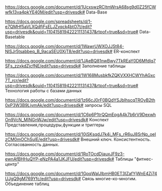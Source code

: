 https://docs.google.com/document/d/1UcxswzRCltmWrsA68sg9d0Z25fCWwfk13va4pkYE40M/edit?usp=drivesdk# Data-Base

https://docs.google.com/spreadsheets/d/1-e7QMHf5aVLXQdfjFsELJZvqck4btO7t/edit?usp=drivesdk&ouid=110415819422211131437&rtpof=true&sd=true# Data-Basetable

https://docs.google.com/document/d/1WawrUWXOJJSt84-NlSJr5tsabbeq_B_9acaSEU0XjT8/edit?usp=drivesdk# ER-конспект

https://docs.google.com/document/d/1JAeBQ81nwBwy7TkREaY0D6MfdIq7SFs_zzxkdZjcfNE/edit?usp=drivesdk# Заполнение таблицы

https://docs.google.com/document/d/1W168MusbkfkZQKVXXHCWYhAGxc7T_rcr/edit?usp=drivesdk&ouid=110415819422211131437&rtpof=true&sd=true# Технология работы с базами данных

https://docs.google.com/document/d/1z66cJ0rF0BQdYSJbIhscqTROyB2th0xP3W3B9LjymAk/edit?usp=drivesdk# запросы SQL

https://docs.google.com/document/d/1C6p6P1trQQmEpgA4k7b6rV9DexwhOn9VcN_MlNGnWJw/edit?usp=drivesdk# Конспект Представления,процедуры,функции и триггеры

https://docs.google.com/document/d/10jSKsqdJ7k4i_MFs_rR6uJ8SrNp_oeIzCM0mOChSuIE/edit?usp=drivesdk# Внешний ключ. Консистентность. Согласованность данных. 

https://docs.google.com/document/d/1RoTOcdDjauxJF9z3-ewnAfBHHuQYP-eNzPA4a1JKJFU/edit?usp=drivesdk# Таблицы "фитнес-центр"

https://docs.google.com/document/d/1GpqWalJlbmHB0ET3IZafYjWnE4Zj74UJgQ9gM769Yfc/edit?usp=drivesdk# Связь многие-ко-многим. Объединение таблиц

